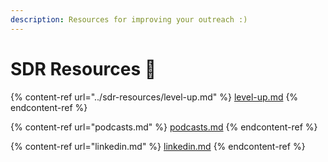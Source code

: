 ```yaml
---
description: Resources for improving your outreach :)
---
```


# SDR Resources 🏫

{% content-ref url="../sdr-resources/level-up.md" %}
[level-up.md](../sdr-resources/level-up.md)
{% endcontent-ref %}

{% content-ref url="podcasts.md" %}
[podcasts.md](podcasts.md)
{% endcontent-ref %}

{% content-ref url="linkedin.md" %}
[linkedin.md](linkedin.md)
{% endcontent-ref %}
